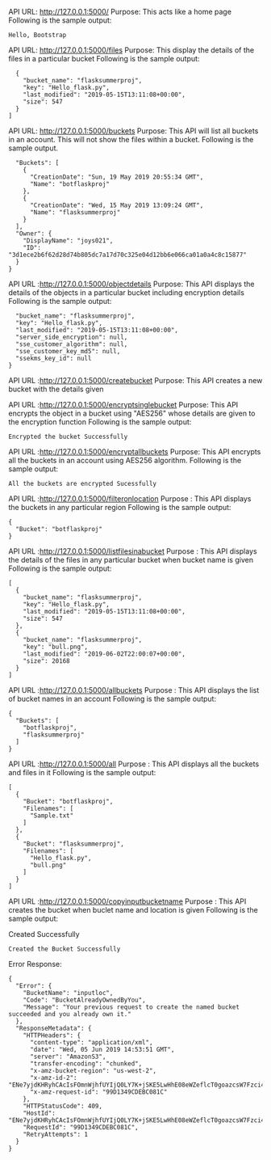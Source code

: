 API URL: http://127.0.0.1:5000/
Purpose: This acts like a home page 
Following is the sample output:
```
Hello, Bootstrap
```

API URL: http://127.0.0.1:5000/files 
Purpose: This display the details of the files in a particular bucket
Following is the sample output:
```[
  {
    "bucket_name": "flasksummerproj", 
    "key": "Hello_flask.py", 
    "last_modified": "2019-05-15T13:11:08+00:00", 
    "size": 547
  }
]
```

API URL: http://127.0.0.1:5000/buckets
Purpose: This API will list all buckets in an account. This will not show the files within a bucket. 
Following is the sample output.

```{
  "Buckets": [
    {
      "CreationDate": "Sun, 19 May 2019 20:55:34 GMT", 
      "Name": "botflaskproj"
    }, 
    {
      "CreationDate": "Wed, 15 May 2019 13:09:24 GMT", 
      "Name": "flasksummerproj"
    }
  ], 
  "Owner": {
    "DisplayName": "joys021", 
    "ID": "3d1ece2b6f62d28d74b805dc7a17d70c325e04d12bb6e066ca01a0a4c8c15877"
  }
}
```

API URL :http://127.0.0.1:5000/objectdetails
Purpose: This API displays the details of the objects in a particular bucket including encryption details
Following is the sample output:
```{
  "bucket_name": "flasksummerproj", 
  "key": "Hello_flask.py", 
  "last_modified": "2019-05-15T13:11:08+00:00", 
  "server_side_encryption": null, 
  "sse_customer_algorithm": null, 
  "sse_customer_key_md5": null, 
  "ssekms_key_id": null
}
```

API URL :http://127.0.0.1:5000/createbucket
Purpose: This API creates a new bucket with the details given


API URL :http://127.0.0.1:5000/encryptsinglebucket
Purpose: This API encrypts the object in a bucket using "AES256" whose details are given to the encryption function
Following is the sample output:

```
Encrypted the bucket Successfully
```

API URL :http://127.0.0.1:5000/encryptallbuckets
Purpose: This API encrypts all the buckets in an account using AES256 algorithm.
Following is the sample output:
```
All the buckets are encrypted Sucessfully
```


API URL :http://127.0.0.1:5000/filteronlocation
Purpose : This API displays the buckets in any particular region
Following is the sample output:
```
{
  "Bucket": "botflaskproj"
}
```
API URL :http://127.0.0.1:5000/listfilesinabucket
Purpose : This API displays the details of the files in any particular bucket when bucket name is given
Following is the sample output:
```
[
  {
    "bucket_name": "flasksummerproj", 
    "key": "Hello_flask.py", 
    "last_modified": "2019-05-15T13:11:08+00:00", 
    "size": 547
  }, 
  {
    "bucket_name": "flasksummerproj", 
    "key": "bull.png", 
    "last_modified": "2019-06-02T22:00:07+00:00", 
    "size": 20168
  }
]
```


API URL :http://127.0.0.1:5000/allbuckets
Purpose : This API displays the list of bucket names in an account
Following is the sample output:
```
{
  "Buckets": [
    "botflaskproj", 
    "flasksummerproj"
  ]
}
```

API URL :http://127.0.0.1:5000/all
Purpose : This API displays all the buckets and files in it
Following is the sample output:
```
[
  {
    "Bucket": "botflaskproj", 
    "Filenames": [
      "Sample.txt"
    ]
  }, 
  {
    "Bucket": "flasksummerproj", 
    "Filenames": [
      "Hello_flask.py", 
      "bull.png"
    ]
  }
]
```

API URL :http://127.0.0.1:5000/copyinputbucketname
Purpose : This API creates the bucket when buclet name and location is given
Following is the sample output:

Created Successfully
```
Created the Bucket Successfully
```
Error Response:
```
{
  "Error": {
    "BucketName": "inputloc", 
    "Code": "BucketAlreadyOwnedByYou", 
    "Message": "Your previous request to create the named bucket succeeded and you already own it."
  }, 
  "ResponseMetadata": {
    "HTTPHeaders": {
      "content-type": "application/xml", 
      "date": "Wed, 05 Jun 2019 14:53:51 GMT", 
      "server": "AmazonS3", 
      "transfer-encoding": "chunked", 
      "x-amz-bucket-region": "us-west-2", 
      "x-amz-id-2": "ENe7yjdKHRyhCAcIsFOmnWjhfUYIjQ0LY7K+jSKE5LwHhE08eWZeflcT0goazcsW7Fzci4BJVCs=", 
      "x-amz-request-id": "99D1349CDEBC081C"
    }, 
    "HTTPStatusCode": 409, 
    "HostId": "ENe7yjdKHRyhCAcIsFOmnWjhfUYIjQ0LY7K+jSKE5LwHhE08eWZeflcT0goazcsW7Fzci4BJVCs=", 
    "RequestId": "99D1349CDEBC081C", 
    "RetryAttempts": 1
  }
}
```
